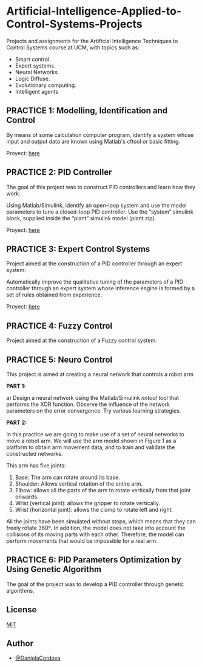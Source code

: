 # Artificial-Intelligence-Applied-to-Control-Systems-Projects

Projects and assignments for the Artificial Intelligence 
Techniques to Control Systems
course at UCM, with topics such as: 
- Smart control.
- Expert systems. 
- Neural Networks. 
- Logic Diffuse. 
- Evolutionary computing. 
- Intelligent agents


## PRACTICE 1: Modelling, Identification and Control 

By means of some calculation computer program, 
identify a system whose input and output data are known using
Matlab's cftool or basic fitting. 

Proyect: [here](https://github.com/DanielaCordova/Artificial-Intelligence-Applied-to-Control-Systems-Projects/tree/main/Practica1#readme)

## PRACTICE 2: PID Controller

The goal of this project was to construct PID controllers and learn how they work:

Using Matlab/Simulink, identify an open-loop system and use the model 
parameters to tune a closed-loop PID controller. Use the “system” simulink block, supplied inside the “plant” simulink model (plant.zip).

Proyect: [here](https://github.com/DanielaCordova/Artificial-Intelligence-Applied-to-Control-Systems-Projects/tree/main/practica2#readme)

## PRACTICE 3: Expert Control Systems

Project aimed at the construction of a PID controller through an expert system:

Automatically improve the qualitative tuning of the parameters of a
PID controller through an expert system whose inference engine is formed
by a set of rules obtained from experience.

Proyect: [here](https://github.com/DanielaCordova/Artificial-Intelligence-Applied-to-Control-Systems-Projects/tree/main/practica3#readme)

## PRACTICE 4: Fuzzy Control

Project aimed at the construction of a Fuzzy control system.


## PRACTICE 5: Neuro Control
This project is aimed at creating a neural network that controls a robot arm

**PART 1:** 

a) Design a neural network using the Matlab/Simulink *nntool* tool that performs the XOR function. 
Observe the influence of the network parameters on the error convergence. Try various learning strategies. 

**PART 2:** 

In this practice we are going to make use of a set of neural networks to move a robot arm. 
We will use the arm model shown in Figure 1 as a platform to obtain arm movement data, and to train and validate the constructed networks. 

This arm has five joints:
1. Base: The arm can rotate around its base.
1. Shoulder: Allows vertical rotation of the entire arm.
1. Elbow: allows all the parts of the arm to rotate vertically from that joint onwards.
1. Wrist (vertical joint): allows the gripper to rotate vertically.
1. Wrist (horizontal joint): allows the clamp to rotate left and right.

All the joints have been simulated without stops, which means that they can freely rotate 360º. 
In addition, the model does not take into account the collisions of its moving parts with each other. 
Therefore, the model can perform movements that would be impossible for a real arm.

## PRACTICE 6: PID Parameters Optimization by Using Genetic Algorithm 

The goal of the project was to develop a PID controller through genetic algorithms.

## License

[MIT](https://choosealicense.com/licenses/mit/)


## Author

- [@DanielaCordova](https://github.com/DanielaCordova)
